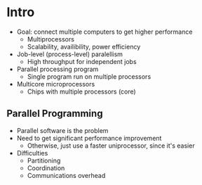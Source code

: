 # Intro
* Goal: connect multiple computers to get higher performance
  * Multiprocessors
  * Scalability, availibility, power efficiency
* Job-level (process-level) paralellism
  * High throughput for independent jobs
* Parallel processing program
  * Single program run on multiple processors
* Multicore microprocessors
  * Chips with multiple processors (core)
## Parallel Programming
* Parallel software is the problem
* Need to get significant performance improvement
  * Otherwise, just use a faster uniprocessor, since it's easier
* Difficulties
  * Partitioning
  * Coordination
  * Communications overhead
